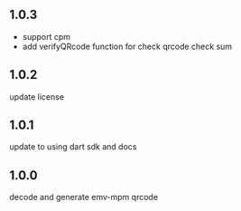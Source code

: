 
## 1.0.3

+ support cpm
+ add verifyQRcode function for check qrcode check sum

## 1.0.2
update license
## 1.0.1
update to using dart sdk and docs

## 1.0.0
decode and generate emv-mpm qrcode

